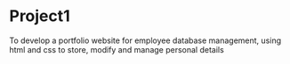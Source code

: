 # Project1
To develop a portfolio website for employee database management, using html and css to store, modify and manage personal details
